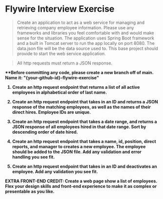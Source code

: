 # Flywire Interview Exercise

> Create an application to act as a web service for managing and retrieving company employee information. Please use any frameworks and libraries you feel comfortable with and would make sense for the situation. The application uses Spring Boot framework and a built in Tomcat server to run the app locally on port 8080. The data.json file will be the data source used to. This base project should provide  to start the web service application.

> All http requests must return a JSON response.

<b>**Before committing any code, please create a new branch off of main.<br/>Name it: "{your-github-id}-flywire-exercise"<b>
 
 1. Create an http request endpoint that returns a list of all active employees in alphabetical order of last name.
 
 2. Create an http request endpoint that takes in an ID and returns a JSON response of the matching employees, as well as the names of their direct hires. Employee IDs are unique.
 
 3. Create an http request endpoint that takes a date range, and returns a JSON response of all employees hired in that date range. Sort by descending order of date hired.
 
 4. Create an http request endpoint that takes a name, id, position, direct reports, and manager to creates a new employee. The employee should be added to the JSON file. Add any validation and error handling you see fit.
 
 5. Create an http request endpoint that takes in an ID and deactivates an employee. Add any validation you see fit.

 EXTRA FRONT-END CREDIT: Create a web page show a list of employees. Flex your design skills and front-end experience to make it as complex or presentable as you like.

